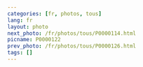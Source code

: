 ```yaml
---
categories: [fr, photos, tous]
lang: fr
layout: photo
next_photo: /fr/photos/tous/P0000114.html
picname: P0000122
prev_photo: /fr/photos/tous/P0000126.html
tags: []
---
```

